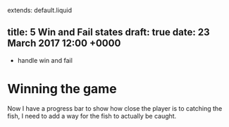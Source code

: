 extends: default.liquid

title: 5 Win and Fail states
draft: true
date: 23 March 2017 12:00 +0000
---

- handle win and fail

# Winning the game

Now I have a progress bar to show how close the player is to catching the fish, I need to add a way for the fish to actually be caught.
